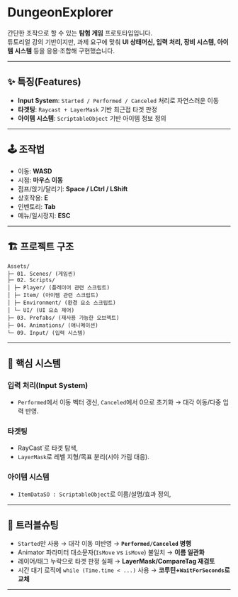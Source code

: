 # DungeonExplorer

간단한 조작으로 할 수 있는 **탐험 게임** 프로토타입입니다.  
튜토리얼 강의 기반이지만, 과제 요구에 맞춰 **UI 상태머신, 입력 처리, 장비 시스템, 아이템 시스템** 등을 응용·조합해 구현했습니다.

---

## ✨ 특징(Features)

- **Input System**: `Started / Performed / Canceled` 처리로 자연스러운 이동
- **타겟팅**: `Raycast + LayerMask` 기반 최근접 타겟 판정
- **아이템 시스템**: `ScriptableObject` 기반 아이템 정보 정의

---

## 🕹️ 조작법

- 이동: **WASD**
- 시점: **마우스 이동**
- 점프/앉기/달리기: **Space / LCtrl / LShift**
- 상호작용: **E**
- 인벤토리: **Tab**
- 메뉴/일시정지: **ESC**

---

## 🏗️ 프로젝트 구조
```
Assets/
├─ 01. Scenes/ (게임씬)
├─ 02. Scripts/
│ ├─ Player/ (플레이어 관련 스크립트)
│ ├─ Item/ (아이템 관련 스크립트)
│ ├─ Environment/ (환경 요소 스크립트)
│ └─ UI/ (UI 요소 제어)
├─ 03. Prefabs/ (재사용 가능한 오브젝트)
├─ 04. Animations/ (애니메이션)
└─ 09. Input/ (입력 시스템)
```

---

## 🔑 핵심 시스템

### 입력 처리(Input System)
- `Performed`에서 이동 벡터 갱신, `Canceled`에서 0으로 초기화 → 대각 이동/다중 입력 반영.

### 타겟팅
-  RayCast`로 타겟 탐색,
- `LayerMask`로 레벨 지형/목표 분리(시야 가림 대응).


### 아이템 시스템
- `ItemDataSO : ScriptableObject`로 이름/설명/효과 정의,

---

## 🧪 트러블슈팅

- `Started`만 사용 → 대각 이동 미반영 → **`Performed/Canceled` 병행**
- Animator 파라미터 대소문자(`IsMove` vs `isMove`) 불일치 → **이름 일관화**
- 레이어/태그 누락으로 타겟 판정 실패 → **LayerMask/CompareTag 재검토**
- 시간 대기 로직에 `while (Time.time < ...)` 사용 → **코루틴+`WaitForSeconds`로 교체**

---
